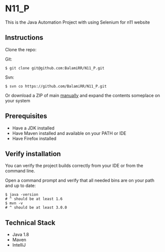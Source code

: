 # N11_P

This is the Java Automation Project with using Selenium for n11 website  

## Instructions

Clone the repo:

Git:
```
$ git clone git@github.com:BalamiRR/N11_P.git
```

Svn:
```
$ svn co https://github.com/BalamiRR/N11_P.git
```

Or download a ZIP of main [manually](https://github.com/BalamiRR/N11_P/archive/main.zip) and expand the contents someplace on your system

## Prerequisites

* Have a JDK installed
* Have Maven installed and available on your PATH or IDE
* Have Firefox installed

## Verify installation

You can verify the project builds correctly from your IDE or from the command
line.

Open a command prompt and verify that all needed bins are on your path and up to date:

```
$ java -version
# ^ should be at least 1.6
$ mvn -v
# ^ should be at least 3.0.0
```

## Technical Stack

* Java 1.8
* Maven
* IntelliJ
